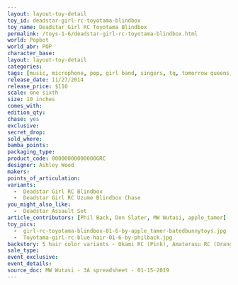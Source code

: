 ```yaml
---
layout: layout-toy-detail 
toy_id: deadstar-girl-rc-toyotama-blindbox
toy_name: Deadstar Girl RC Toyotama Blindbox
permalink: /toys-1-6/deadstar-girl-rc-toyotama-blindbox.html
world: Popbot
world_abr: POP
character_base: 
layout: layout-toy-detail
categories: 
tags: [music, microphone, pop, girl band, singers, tq, tomorrow queens, ponytail, pink skirt, white shirt, brown hair]
release_date: 11/27/2014
release_price: $110 
scale: one sixth
size: 10 inches
comes_with: 
edition_qty: 
chase: yes
exclusive: 
secret_drop: 
sold_where: 
bamba_points: 
packaging_type: 
product_code: 00000000000000GRC
designer: Ashley Wood
makers: 
points_of_articulation: 
variants: 
  -  Deadstar Girl RC Blindbox
  -  Deadstar Girl RC Uzume Blindbox Chase
you_might_also_like: 
  -  Deadstar Assault Set
article_contributors: [Phil Back, Don Slater, MW Wutasi, apple_tamer]
toy_pics: 
  -  girl-rc-toyotama-blindbox-01-6-by-apple_tamer-batedbunnytoys.jpg
  -  Toyotama-girl-rc-blue-hair-01-6-by-philback.jpg
backstory: 5 hair color variants - Okami RC (Pink), Amaterasu RC (Orange), Toyotama RC (Blue), Uzume RC (Brown) & Chase (Black). 10" female body
sale_type: 
event_exclusive: 
event_details: 
source_doc: MW Wutasi - 3A spreadsheet - 01-15-2019
---
```

 